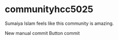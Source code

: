 # communityhcc5025

Sumaiya Islam feels like this community is amazing.

New manual commit
Button commit

